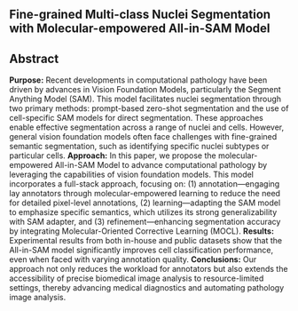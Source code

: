## Fine-grained Multi-class Nuclei Segmentation with Molecular-empowered All-in-SAM Model

## Abstract

**Purpose:** Recent developments in computational pathology have been driven by advances in Vision Foundation Models, particularly the Segment Anything Model (SAM). This model facilitates nuclei segmentation through
two primary methods: prompt-based zero-shot segmentation and the use of cell-specific SAM models for direct segmentation. These approaches enable effective segmentation across a range of nuclei and cells. However, general vision
foundation models often face challenges with fine-grained semantic segmentation, such as identifying specific nuclei subtypes or particular cells. **Approach:** In this paper, we propose the molecular-empowered All-in-SAM Model to
advance computational pathology by leveraging the capabilities of vision foundation models. This model incorporates a full-stack approach, focusing on: (1) annotation—engaging lay annotators through molecular-empowered learning
to reduce the need for detailed pixel-level annotations, (2) learning—adapting the SAM model to emphasize specific semantics, which utilizes its strong generalizability with SAM adapter, and (3) refinement—enhancing segmentation
accuracy by integrating Molecular-Oriented Corrective Learning (MOCL). **Results:** Experimental results from both in-house and public datasets show that the All-in-SAM model significantly improves cell classification performance,
even when faced with varying annotation quality. **Conclusions:** Our approach not only reduces the workload for annotators but also extends the accessibility of precise biomedical image analysis to resource-limited settings, thereby
advancing medical diagnostics and automating pathology image analysis.

